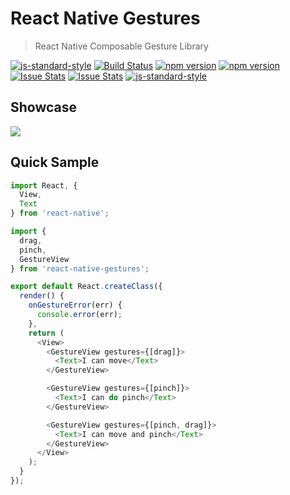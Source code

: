 React Native Gestures
=====================

> React Native Composable Gesture Library

[![js-standard-style](https://cdn.rawgit.com/feross/standard/master/badge.svg)](https://github.com/feross/standard)
[![Build Status](https://travis-ci.org/kiddkai/react-native-gestures.svg)](https://travis-ci.org/kiddkai/react-native-gestures)
[![npm version](http://img.shields.io/npm/v/react-native-gestures.svg?style=flat-square)](https://npmjs.org/package/react-native-gestures "View this project on npm")
[![npm version](http://img.shields.io/npm/dm/react-native-gestures.svg?style=flat-square)](https://npmjs.org/package/react-native-gestures "View this project on npm")
[![Issue Stats](http://issuestats.com/github/kiddkai/react-native-gestures/badge/pr?style=flat-square)](https://github.com/kiddkai/react-native-gestures/pulls?q=is%3Apr+is%3Aclosed)
[![Issue Stats](http://issuestats.com/github/kiddkai/react-native-gestures/badge/issue?style=flat-square)](https://github.com/kiddkai/react-native-gestures/issues?q=is%3Aissue+is%3Aclosed)
[![js-standard-style](https://img.shields.io/badge/code%20style-standard-brightgreen.svg?style=flat)](http://standardjs.com/)


Showcase
--------

![](http://i.imgur.com/qxzroIb.gif?1)


Quick Sample
------------

```js
import React, {
  View,
  Text
} from 'react-native';

import {
  drag,
  pinch,
  GestureView
} from 'react-native-gestures';

export default React.createClass({
  render() {
    onGestureError(err) {
      console.error(err);
    },
    return (
      <View>
        <GestureView gestures={[drag]}>
          <Text>I can move</Text>
        </GestureView>

        <GestureView gestures={[pinch]}>
          <Text>I can do pinch</Text>
        </GestureView>

        <GestureView gestures={[pinch, drag]}>
          <Text>I can move and pinch</Text>
        </GestureView>
      </View>
    );
  }
});
```
